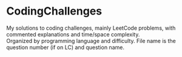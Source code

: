 ﻿# CodingChallenges  
My solutions to coding challenges, mainly LeetCode problems, with commented explanations and time/space complexity.  
Organized by programming language and difficulty. File name is the question number (if on LC) and question name.
